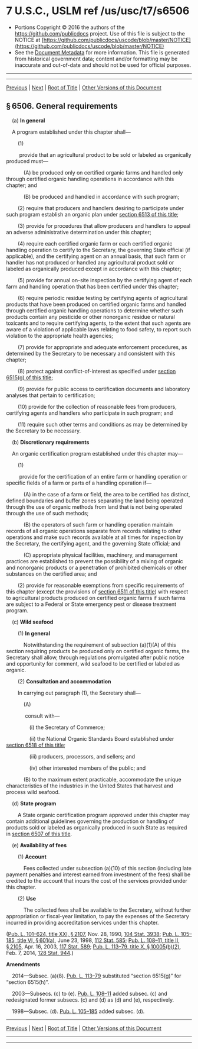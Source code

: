 ---
---

# 7 U.S.C., USLM ref /us/usc/t7/s6506

* Portions Copyright © 2016 the authors of the https://github.com/publicdocs project.
  Use of this file is subject to the NOTICE at [https://github.com/publicdocs/uscode/blob/master/NOTICE](https://github.com/publicdocs/uscode/blob/master/NOTICE)
* See the [Document Metadata](././../../../..//README.md) for more information.
  This file is generated from historical government data; content and/or formatting may be inaccurate and out-of-date and should not be used for official purposes.

----------
----------

[Previous](./../../../..//us/usc/t7/ch94/m__us_usc_t7_s6505.md) | [Next](./../../../..//us/usc/t7/ch94/m__us_usc_t7_s6507.md) | [Root of Title](./../../../../) | [Other Versions of this Document](https://publicdocs.github.io/go/links?ns=uslm&ref=%2Fus%2Fusc%2Ft7%2Fs6506)

## § 6506. General requirements

    (a) __In general__ 

    A program established under this chapter shall—

        (1)

         provide that an agricultural product to be sold or labeled as organically produced must—

            (A) be produced only on certified organic farms and handled only through certified organic handling operations in accordance with this chapter; and

            (B) be produced and handled in accordance with such program;

        (2) require that producers and handlers desiring to participate under such program establish an organic plan under [section 6513 of this title][/us/usc/t7/s6513];

        (3) provide for procedures that allow producers and handlers to appeal an adverse administrative determination under this chapter;

        (4) require each certified organic farm or each certified organic handling operation to certify to the Secretary, the governing State official (if applicable), and the certifying agent on an annual basis, that such farm or handler has not produced or handled any agricultural product sold or labeled as organically produced except in accordance with this chapter;

        (5) provide for annual on-site inspection by the certifying agent of each farm and handling operation that has been certified under this chapter;

        (6) require periodic residue testing by certifying agents of agricultural products that have been produced on certified organic farms and handled through certified organic handling operations to determine whether such products contain any pesticide or other nonorganic residue or natural toxicants and to require certifying agents, to the extent that such agents are aware of a violation of applicable laws relating to food safety, to report such violation to the appropriate health agencies;

        (7) provide for appropriate and adequate enforcement procedures, as determined by the Secretary to be necessary and consistent with this chapter;

        (8) protect against conflict-of-interest as specified under [section 6515(g) of this title][/us/usc/t7/s6515/g];

        (9) provide for public access to certification documents and laboratory analyses that pertain to certification;

        (10) provide for the collection of reasonable fees from producers, certifying agents and handlers who participate in such program; and

        (11) require such other terms and conditions as may be determined by the Secretary to be necessary.

    (b) __Discretionary requirements__ 

    An organic certification program established under this chapter may—

        (1)

         provide for the certification of an entire farm or handling operation or specific fields of a farm or parts of a handling operation if—

            (A) in the case of a farm or field, the area to be certified has distinct, defined boundaries and buffer zones separating the land being operated through the use of organic methods from land that is not being operated through the use of such methods;

            (B) the operators of such farm or handling operation maintain records of all organic operations separate from records relating to other operations and make such records available at all times for inspection by the Secretary, the certifying agent, and the governing State official; and

            (C) appropriate physical facilities, machinery, and management practices are established to prevent the possibility of a mixing of organic and nonorganic products or a penetration of prohibited chemicals or other substances on the certified area; and

        (2) provide for reasonable exemptions from specific requirements of this chapter (except the provisions of [section 6511 of this title][/us/usc/t7/s6511]) with respect to agricultural products produced on certified organic farms if such farms are subject to a Federal or State emergency pest or disease treatment program.

    (c) __Wild seafood__ 

        (1) __In general__ 

            Notwithstanding the requirement of subsection (a)(1)(A) of this section requiring products be produced only on certified organic farms, the Secretary shall allow, through regulations promulgated after public notice and opportunity for comment, wild seafood to be certified or labeled as organic.

        (2) __Consultation and accommodation__ 

        In carrying out paragraph (1), the Secretary shall—

            (A)

             consult with—

                (i) the Secretary of Commerce;

                (ii) the National Organic Standards Board established under [section 6518 of this title][/us/usc/t7/s6518];

                (iii) producers, processors, and sellers; and

                (iv) other interested members of the public; and

            (B) to the maximum extent practicable, accommodate the unique characteristics of the industries in the United States that harvest and process wild seafood.

    (d) __State program__ 

        A State organic certification program approved under this chapter may contain additional guidelines governing the production or handling of products sold or labeled as organically produced in such State as required in [section 6507 of this title][/us/usc/t7/s6507].

    (e) __Availability of fees__ 

        (1) __Account__ 

            Fees collected under subsection (a)(10) of this section (including late payment penalties and interest earned from investment of the fees) shall be credited to the account that incurs the cost of the services provided under this chapter.

        (2) __Use__ 

            The collected fees shall be available to the Secretary, without further appropriation or fiscal-year limitation, to pay the expenses of the Secretary incurred in providing accreditation services under this chapter.

([Pub. L. 101–624, title XXI, § 2107][/us/pl/101/624/s2107], Nov. 28, 1990, [104 Stat. 3938][/us/stat/104/3938]; [Pub. L. 105–185, title VI, § 601(a)][/us/pl/105/185/s601/a], June 23, 1998, [112 Stat. 585][/us/stat/112/585]; [Pub. L. 108–11, title II, § 2105][/us/pl/108/11/s2105], Apr. 16, 2003, [117 Stat. 589][/us/stat/117/589]; [Pub. L. 113–79, title X, § 10005(b)(2)][/us/pl/113/79/s10005/b/2], Feb. 7, 2014, [128 Stat. 944][/us/stat/128/944].)

 __Amendments__ 

    2014—Subsec. (a)(8). [Pub. L. 113–79][/us/pl/113/79] substituted “section 6515(g)” for “section 6515(h)”.

    2003—Subsecs. (c) to (e). [Pub. L. 108–11][/us/pl/108/11] added subsec. (c) and redesignated former subsecs. (c) and (d) as (d) and (e), respectively.

    1998—Subsec. (d). [Pub. L. 105–185][/us/pl/105/185] added subsec. (d).

----------

[Previous](./../../../..//us/usc/t7/ch94/m__us_usc_t7_s6505.md) | [Next](./../../../..//us/usc/t7/ch94/m__us_usc_t7_s6507.md) | [Root of Title](./../../../../) | [Other Versions of this Document](https://publicdocs.github.io/go/links?ns=uslm&ref=%2Fus%2Fusc%2Ft7%2Fs6506)

----------
----------

[/us/usc/t7/s6513]: https://publicdocs.github.io/go/links?ns=uslm&ref=%2Fus%2Fusc%2Ft7%2Fs6513
[/us/usc/t7/s6515/g]: https://publicdocs.github.io/go/links?ns=uslm&ref=%2Fus%2Fusc%2Ft7%2Fs6515%2Fg
[/us/usc/t7/s6511]: https://publicdocs.github.io/go/links?ns=uslm&ref=%2Fus%2Fusc%2Ft7%2Fs6511
[/us/usc/t7/s6518]: https://publicdocs.github.io/go/links?ns=uslm&ref=%2Fus%2Fusc%2Ft7%2Fs6518
[/us/usc/t7/s6507]: https://publicdocs.github.io/go/links?ns=uslm&ref=%2Fus%2Fusc%2Ft7%2Fs6507
[/us/pl/101/624/s2107]: https://publicdocs.github.io/go/links?ns=uslm&ref=%2Fus%2Fpl%2F101%2F624%2Fs2107
[/us/stat/104/3938]: https://publicdocs.github.io/go/links?ns=uslm&ref=%2Fus%2Fstat%2F104%2F3938
[/us/pl/105/185/s601/a]: https://publicdocs.github.io/go/links?ns=uslm&ref=%2Fus%2Fpl%2F105%2F185%2Fs601%2Fa
[/us/stat/112/585]: https://publicdocs.github.io/go/links?ns=uslm&ref=%2Fus%2Fstat%2F112%2F585
[/us/pl/108/11/s2105]: https://publicdocs.github.io/go/links?ns=uslm&ref=%2Fus%2Fpl%2F108%2F11%2Fs2105
[/us/stat/117/589]: https://publicdocs.github.io/go/links?ns=uslm&ref=%2Fus%2Fstat%2F117%2F589
[/us/pl/113/79/s10005/b/2]: https://publicdocs.github.io/go/links?ns=uslm&ref=%2Fus%2Fpl%2F113%2F79%2Fs10005%2Fb%2F2
[/us/stat/128/944]: https://publicdocs.github.io/go/links?ns=uslm&ref=%2Fus%2Fstat%2F128%2F944
[/us/pl/113/79]: https://publicdocs.github.io/go/links?ns=uslm&ref=%2Fus%2Fpl%2F113%2F79
[/us/pl/108/11]: https://publicdocs.github.io/go/links?ns=uslm&ref=%2Fus%2Fpl%2F108%2F11
[/us/pl/105/185]: https://publicdocs.github.io/go/links?ns=uslm&ref=%2Fus%2Fpl%2F105%2F185


